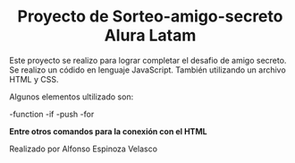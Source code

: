 <h1 align="center"> Proyecto de Sorteo-amigo-secreto Alura Latam </h1>
<p>Este proyecto se realizo para lograr completar el desafio de amigo secreto. Se realizo un códido en lenguaje JavaScript.
También utilizando un archivo HTML y CSS.</p>
<p>Algunos elementos ultilizado son:</p>

-function
-if
-push
-for

**Entre otros comandos para la conexión con el HTML**

<footer>Realizado por Alfonso Espinoza Velasco</footer>
